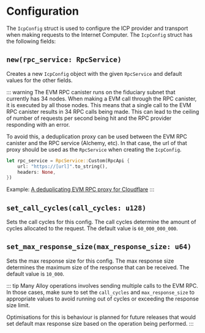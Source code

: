 # Configuration

The `IcpConfig` struct is used to configure the ICP provider and transport when making requests to the Internet Computer. The `IcpConfig` struct has the following fields:

## `new(rpc_service: RpcService)`

Creates a new `IcpConfig` object with the given `RpcService` and default values for the other fields.

::: warning
The EVM RPC canister runs on the fiduciary subnet that currently has 34 nodes. When making a EVM call through the RPC canister, it is executed by all those nodes. This means that a single call to the EVM RPC canister results in 34 RPC calls being made. This can lead to the ceiling of number of requests per second being hit and the RPC provider responding with an error.

To avoid this, a deduplication proxy can be used between the EVM RPC canister and the RPC service (Alchemy, etc). In that case, the url of that proxy should be used as the `RpcService` when creating the `IcpConfig`.

```Rust
let rpc_service = RpcService::Custom(RpcApi {
    url: "https://[url]".to_string(),
    headers: None,
})
```

Example: [A deduplicating EVM RPC proxy for Cloudflare](https://github.com/ic-alloy/ic-alloy-evm-rpc-proxy)
:::

## `set_call_cycles(call_cycles: u128)`

Sets the call cycles for this config. The call cycles determine the amount of cycles allocated to the request. The default value is `60_000_000_000`.

## `set_max_response_size(max_response_size: u64)`

Sets the max response size for this config. The max response size determines the maximum size of the response that can be received. The default value is `10_000`.

::: tip
Many Alloy operations involves sending multiple calls to the EVM RPC. In those cases, make sure to set the `call_cycles` and `max_response_size` to appropriate values to avoid running out of cycles or exceeding the response size limit.

Optimisations for this is behaviour is planned for future releases that would set default max response size based on the operation being performed.
:::
